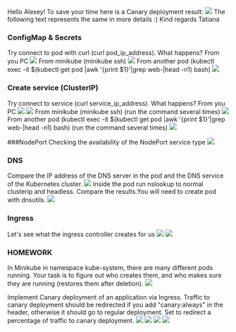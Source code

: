 Hello Alexey!
To save your time here is a Canary deployment result:
![](17.jpg)
The following text represents the same in more details  :)
Kind regards
Tatiana

### ConfigMap & Secrets
Try connect to pod with curl (curl pod_ip_address). What happens?
From you PC
![](1.jpg)
From minikube (minikube ssh)
![](2.jpg)
From another pod (kubectl exec -it $(kubectl get pod |awk '{print $1}'|grep web-|head -n1) bash)
![](3.jpg)

### Create service (ClusterIP)
Try connect to service (curl service_ip_address). What happens?
From you PC
![](4.jpg)
![](5.jpg)
From minikube (minikube ssh) (run the command several times)
![](6.jpg)
From another pod (kubectl exec -it $(kubectl get pod |awk '{print $1}'|grep web-|head -n1) bash) (run the command several times)
![](7.jpg)

###NodePort
Checking the availability of the NodePort service type
![](8.jpg)

### DNS
Compare the IP address of the DNS server in the pod and the DNS service of the Kubernetes cluster.
![](9.jpg)
Inside the pod run nslookup to normal clusterip and headless. Compare the results.You will need to create pod with dnsutils.
![](10.jpg)

### Ingress
Let's see what the ingress controller creates for us
![](11.jpg)
![](12.jpg)

### HOMEWORK
In Minikube in namespace kube-system, there are many different pods running. Your task is to figure out who creates them, and who makes sure they are running (restores them after deletion).
![](13.jpg)

Implement Canary deployment of an application via Ingress. Traffic to canary deployment should be redirected if you add "canary:always" in the header, otherwise it should go to regular deployment. Set to redirect a percentage of traffic to canary deployment.
![](14.jpg)
![](15.jpg)
![](16.jpg)
![](17.jpg)